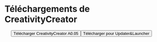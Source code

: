# Téléchargements de CreativityCreator

<center><input type="button" value="Télécharger CreativityCreator A0.05" class="btn btn-github" onClick='location.href="lastest.exe"'><input type="button" value="Télécharger pour Updater&Launcher" class="btn btn-github" onClick='location.href="Updater&Launcher/"'>